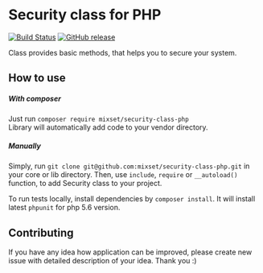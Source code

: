 # Security class for PHP

[![Build Status](https://travis-ci.org/mixset/security-class-php.png)](https://travis-ci.org/mixset/security-class-php)
[![GitHub release](https://img.shields.io/github/release/mixset/security-class-php.svg)](https://GitHub.com/mixset/security-class-php/releases/)

Class provides basic methods, that helps you to secure your system.  

## How to use

##### With composer
Just run `composer require mixset/security-class-php`  
Library will automatically add code to your vendor directory.

##### Manually

Simply, run `git clone git@github.com:mixset/security-class-php.git` in your core or lib directory.
Then, use `include`, `require` or `__autoload()` function, to add Security class to your project. 


To run tests locally, install dependencies by `composer install`.
It will install latest `phpunit` for php 5.6 version.

##  Contributing

If you have any idea how application can be improved, please create new issue with detailed description of your idea. Thank you :)